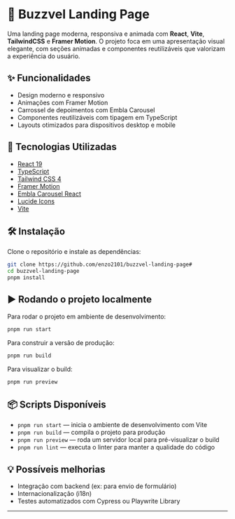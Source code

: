 # 🚀 Buzzvel Landing Page

Uma landing page moderna, responsiva e animada com **React**, **Vite**, **TailwindCSS** e **Framer Motion**. O projeto foca em uma apresentação visual elegante, com seções animadas e componentes reutilizáveis que valorizam a experiência do usuário.

## ✨ Funcionalidades

- Design moderno e responsivo
- Animações com Framer Motion
- Carrossel de depoimentos com Embla Carousel
- Componentes reutilizáveis com tipagem em TypeScript
- Layouts otimizados para dispositivos desktop e mobile

## 🧰 Tecnologias Utilizadas

- [React 19](https://react.dev)
- [TypeScript](https://www.typescriptlang.org/)
- [Tailwind CSS 4](https://tailwindcss.com/)
- [Framer Motion](https://www.framer.com/motion/)
- [Embla Carousel React](https://www.embla-carousel.com/)
- [Lucide Icons](https://lucide.dev/)
- [Vite](https://vitejs.dev/)

## 🛠️ Instalação

Clone o repositório e instale as dependências:

```bash
git clone https://github.com/enzo2101/buzzvel-landing-page#
cd buzzvel-landing-page
pnpm install
```

## ▶️ Rodando o projeto localmente

Para rodar o projeto em ambiente de desenvolvimento:

```bash
pnpm run start
```

Para construir a versão de produção:

```bash
pnpm run build
```

Para visualizar o build:

```bash
pnpm run preview
```

## 📦 Scripts Disponíveis

- `pnpm run start` — inicia o ambiente de desenvolvimento com Vite
- `pnpm run build` — compila o projeto para produção
- `pnpm run preview` — roda um servidor local para pré-visualizar o build
- `pnpm run lint` — executa o linter para manter a qualidade do código

## 💡 Possíveis melhorias

- Integração com backend (ex: para envio de formulário)
- Internacionalização (i18n)
- Testes automatizados com Cypress ou Playwrite Library

---

